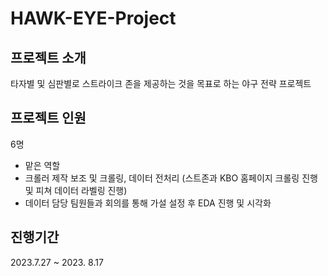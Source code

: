 # HAWK-EYE-Project

## 프로젝트 소개
타자별 및 심판별로 스트라이크 존을 제공하는 것을 목표로 하는 야구 전략 프로젝트

## 프로젝트 인원
6명

- 맡은 역할
-  크롤러 제작 보조 및 크롤링, 데이터 전처리
(스트존과 KBO 홈페이지 크롤링 진행 및 피쳐 데이터 라벨링 진행)
  - 데이터 담당 팀원들과 회의를 통해 가설 설정 후 EDA 진행 및 시각화

## 진행기간
2023.7.27 ~ 2023. 8.17
